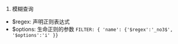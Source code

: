 1. 模糊查询
- $regex: 声明正则表达式
- $options: 生命正则的参数
```FILTER: { 'name': {'$regex':'_no3$', '$options':'i' }}```